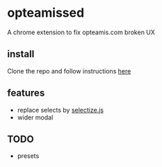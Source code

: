 # opteamissed

A chrome extension to fix opteamis.com broken UX

## install

Clone the repo and follow instructions [here](https://developer.chrome.com/extensions/getstarted#unpacked)

## features
- replace selects by [selectize.js](https://selectize.github.io/selectize.js/)
- wider modal
## TODO
- presets